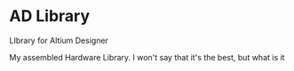 # AD Library

LIbrary for Altium Designer 

My assembled Hardware Library.
I won't say that it's the best, but what is it



